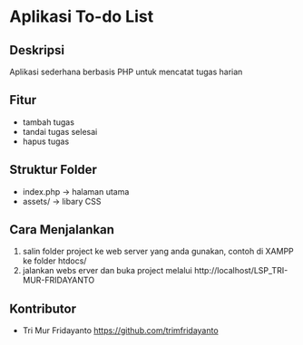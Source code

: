 # Aplikasi To-do List

## Deskripsi
Aplikasi sederhana berbasis PHP untuk mencatat tugas harian

## Fitur
- tambah tugas
- tandai tugas selesai
- hapus tugas

## Struktur Folder
- index.php -> halaman utama
- assets/ -> libary CSS

## Cara Menjalankan
1. salin folder project ke web server yang anda gunakan, contoh di XAMPP ke folder htdocs/
2. jalankan webs erver dan buka project melalui http://localhost/LSP_TRI-MUR-FRIDAYANTO

## Kontributor
- Tri Mur Fridayanto https://github.com/trimfridayanto